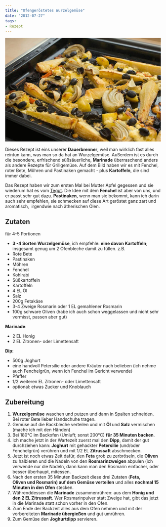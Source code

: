 ```yaml
---
title: "Ofengeröstetes Wurzelgemüse"
date: "2012-07-27" 
tags:
- Rezept
---
```


[![](images/wurzelgemuese.jpg "wurzelgemuese")](http://apfeleimer.wordpress.com/2012/07/27/ofengerostetes-wurzelgemuse/wurzelgemuese/)

Dieses Rezept ist eins unserer **Dauerbrenner**, weil man wirklich fast alles reintun kann, was man so da hat an Wurzelgemüse. Außerdem ist es durch die besondere, erfrischend süßsäuerliche, **Marinade** überraschend anders als andere Rezepte für Grillgemüse. Auf dem Bild haben wir es mit Fenchel, roter Bete, Möhren und Pastinaken gemacht - plus **Kartoffeln**, die sind immer dabei.

Das Rezept haben wir zum ersten Mal bei Mutter Apfel gegessen und sie wiederum hat es vom [Tegut](http://www.tegut-genusswelt.com/g/cms/tegut_rezept42_rotebetewurzel.jsf). Die Idee mit dem **Fenchel** ist aber von uns, und er passt sehr gut dazu. **Pastinaken**, wenn man sie bekommt, kann ich darin auch sehr empfehlen, sie schmecken auf diese Art geröstet ganz zart und aromatisch,  irgendwie nach ätherischen Ölen.

## Zutaten

für 4-5 Portionen

- **3 -4 Sorten Wurzelgemüse**, ich empfehle: **eine davon Kartoffeln**; insgesamt genug um 2 Ofenbleche damit zu füllen. z.B.
- Rote Bete
- Pastinaken
- Möhren
- Fenchel
- Kohlrabi
- Süßkartoffeln
- Kartoffeln
- 4 EL Öl
- Salz
- 200g Fetakäse
- 3-4 Zweige Rosmarin oder 1 EL gemahlener Rosmarin
- 100g schware Oliven (habe ich auch schon weggelassen und nicht sehr vermisst, passen aber gut)

**Marinade**:

- 2 EL Honig
- 2 EL Zitronen- oder Limettensaft

**Dip**:

- 500g Joghurt
- eine handvoll Petersilie oder andere Kräuter nach belieben (ich nehme auch Fenchelgrün, wenn ich Fenchel im Gericht verwende)
- Pfeffer
- 1/2 weiteren EL Zitronen- oder Limettensaft
- optional: etwas Zucker und Knoblauch

## Zubereitung

1. **Wurzelgemüse** waschen und putzen und dann in Spalten schneiden. Bei roter Bete lieber Handschuhe tragen.
2. Gemüse auf die Backbleche verteilen und mit **Öl** und **Salz** vermischen (mache ich mit den Händen)
3. Bei 180°C im Backofen (Umluft; sonst 200°C) **für 35 Minuten backen**.
4. Ich mache jetzt in der Wartezeit zuerst mal den **Dipp**, damit der gut durchziehen kann: **Joghurt** mit gehackter **Petersilie** (und/oder Fenchelgrün) verühren und mit 1/2 EL **Zitrussaft** abschmecken.
5. Jetzt ist noch etwas Zeit dafür, den **Feta** grob zu zerbröseln, die **Oliven** zu halbieren und die Nadeln von den **Rosmarinzweigen** abpulen (ich verwende nur die Nadeln, dann kann man den Rosmarin einfacher, oder besser überhaupt, mitessen.
6. Nach den ersten 35 Minuten Backzeit diese drei Zutaten (**Feta, Oliven und Rosmarin) auf dem Gemüse verteilen** und alles **nochmal 15 Minuten in den Ofen** stecken.
7. Währenddessen die **Marinade** zusammenrühren: aus dem **Honig und den 2 EL Zitrussaft**. Wer Rosmarinpulver statt Zweige hat, gibt das jetzt in die Marinade statt schon vorher in den Ofen.
8. Zum Ende der Backzeit alles aus dem Ofen nehmen und mit der vorbereiteten **Marinade übergießen** und gut umrühren.
9. Zum Gemüse den **Joghurtdipp** servieren.
